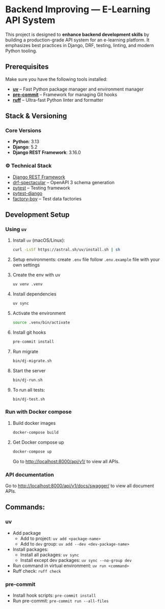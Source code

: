 # Backend Improving — E-Learning API System

This project is designed to **enhance backend development skills** by building a production-grade API system for an e-learning platform. It emphasizes best practices in Django, DRF, testing, linting, and modern Python tooling.

## Prerequisites

Make sure you have the following tools installed:

-   [**uv**](https://docs.astral.sh/uv) – Fast Python package manager and environment manager
-   [**pre-commit**](https://pre-commit.com/) – Framework for managing Git hooks
-   [**ruff**](https://docs.astral.sh/ruff/) – Ultra-fast Python linter and formatter

## Stack & Versioning

### Core Versions

-   **Python**: 3.13
-   **Django**: 5.2
-   **Django REST Framework**: 3.16.0

### ⚙️ Technical Stack

-   [Django REST Framework](https://www.django-rest-framework.org/)
-   [drf-spectacular](https://drf-spectacular.readthedocs.io/en/latest/) – OpenAPI 3 schema generation
-   [pytest](https://docs.pytest.org/en/stable/) – Testing framework
-   [pytest-django](https://pytest-django.readthedocs.io/en/latest/)
-   [factory-boy](https://factoryboy.readthedocs.io/en/stable/) – Test data factories

## Development Setup

### Using `uv`

1. Install `uv` (macOS/Linux):

    ```bash
    curl -LsSf https://astral.sh/uv/install.sh | sh
    ```

2. Setup environments: create `.env` file follow `.env.example` file with your own settings

3. Create the env with uv

    ```bash
    uv venv .venv
    ```

4. Install dependencies

    ```bash
    uv sync
    ```

5. Activate the environment

    ```bash
    source .venv/bin/activate
    ```

6. Install git hooks

    ```bash
    pre-commit install
    ```

7. Run migrate

    ```bash
    bin/dj-migrate.sh
    ```

8. Start the server

    ```bash
    bin/dj-run.sh
    ```

9. To run all tests:

    ```
    bin/dj-test.sh
    ```

### Run with Docker compose

1. Build docker images

    ```bash
    docker-compose build
    ```

2. Get Docker compose up

    ```bash
    docker-compose up
    ```

    Go to [http://localhost:8000/api/v1/](http://localhost:8000/api/v1/) to view all APIs.

### API documentation

Go to [http://localhost:8000/api/v1/docs/swagger/](http://localhost:8000/api/v1/docs/swagger/) to view all document APIs.

## Commands:

### uv

-   Add package
    -   Add to project: `uv add <package-name>`
    -   Add to `dev` group: `uv add --dev <dev-package-name>`
-   Install packages:
    -   Install all packages: `uv sync`
    -   Install except dev packages: `uv sync --no-group dev`
-   Run command in virtual environment: `uv run <command>`
-   Ruff check: `ruff check`

### pre-commit

-   Install hook scripts: `pre-commit install`
-   Run pre-commit: `pre-commit run --all-files`
